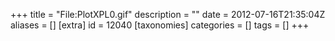 +++
title = "File:PlotXPL0.gif"
description = ""
date = 2012-07-16T21:35:04Z
aliases = []
[extra]
id = 12040
[taxonomies]
categories = []
tags = []
+++


